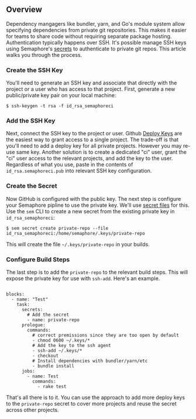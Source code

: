 ## Overview

Dependency mangagers like bundler, yarn, and Go's module system allow
specifying dependencies from private git repositories. This makes it
easier for teams to share code without requiring separate package
hosting. Authentication typically happens over SSH. It's possible
manage SSH keys using Semaphore's [secrets][] to authenticate to
private git repos. This article walks you through the process.

### Create the SSH Key

You'll need to generate an SSH key and associate that directly with
the project or a user who has access to that project. First, generate
a new public/private key pair on your local machine:

    $ ssh-keygen -t rsa -f id_rsa_semaphoreci

### Add the SSH Key

Next, connect the SSH key to the project or user. Github [Deploy
Keys][] are the easiest way to grant access to a single project. The
trade-off is that you'll need to add a deploy key for all private
projects. However you may re-use same key. Another solution is to
create a dedicated "ci" user, grant the "ci" user access to the
relevant projects, and add the key to the user. Regardless of what you
use, paste in the contents of `id_rsa.semaphoreci.pub` into relevant
SSH key configuration.

### Create the Secret

Now GitHub is configured with the public key. The next step is
configure your Semaphore pipline to use the private key. We'll use
[secret files][secrets] for this. Use the `sem` CLI to create a new
secret from the existing private key in `id_rsa_semaphoreci`:

    $ sem secret create private-repo --file id_rsa_semaphoreci:/home/semaphore/.keys/private-repo

This will create the file `~/.keys/private-repo` in your builds.

### Configure Build Steps

The last step is to add the `private-repo` to the relevant build
steps. This will expose the private key for use with `ssh-add`. Here's
an example.

<pre><code class="language-yaml">
blocks:
  - name: "Test"
    task:
      secrets:
        # Add the secret
        - name: private-repo
      prologue:
        commands:
          # correct premissions since they are too open by default
          - chmod 0600 ~/.keys/*
          # Add the key to the ssh agent
          - ssh-add ~/.keys/*
          - checkout
          # Install dependencies with bundler/yarn/etc
          - bundle install
      jobs:
        - name: Test
          commands:
            - rake test
</code></pre>

That's all there is to it. You can use the approach to add more deploy
keys to the `private-repo` secret to cover more projects and reuse the
secret across other projects.

[secrets]: https://docs.semaphoreci.com/article/66-environment-variables-and-secrets#storing-files-in-secrets
[deploy keys]: https://developer.github.com/v3/guides/managing-deploy-keys/
